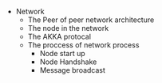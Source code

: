 - Network 
	- The Peer of peer network architecture
	- The node in the network
	- The AKKA protocal
	- The proccess of network process
		- Node start up
		- Node Handshake
		- Message broadcast